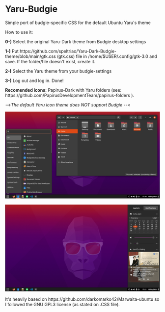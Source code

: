 # Yaru-Budgie
Simple port of budgie-specific CSS for the default Ubuntu Yaru's theme

<p>How to use it: 
<p><b>0-)</b> Select the original Yaru-Dark theme from Budgie desktop settings</p>
<p><b>1-)</b> Put https://github.com/speltriao/Yaru-Dark-Budgie-theme/blob/main/gtk.css (gtk.css) file in /home/$USER/.config/gtk-3.0 and save. If the folder/file doesn't exist, create it.</p>
<p><b>2-)</b> Select the Yaru theme from your budgie-settings </p> 
<p><b>3-)</b> Log out and log in. Done! </p> 
<p><b>Recomended icons:</b> Papirus-Dark with Yaru folders (see: https://github.com/PapirusDevelopmentTeam/papirus-folders ).
<p>--><i>The default Yaru icon theme does NOT support Budgie </i>--<

![ScreenShot](print.png)
<br></br>
![ScreemShot](print2.png)

<p>It's heavily based on https://github.com/darkomarko42/Marwaita-ubuntu so I followed the GNU GPL3 license (as stated on .CSS file).</p>
